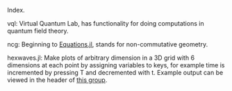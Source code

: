 Index.  

vql: Virtual Quantum Lab, has functionality for doing computations in quantum field theory.  

ncg: Beginning to [Equations.jl](https://github.com/jhlq/Equations.jl), stands for non-commutative geometry. 

hexwaves.jl: Make plots of arbitrary dimension in a 3D grid with 6 dimensions at each point by assigning variables to keys, for example time is incremented by pressing T and decremented with t. Example output can be viewed in the header of [this group](https://www.facebook.com/groups/OpenReviewCircle/).  
